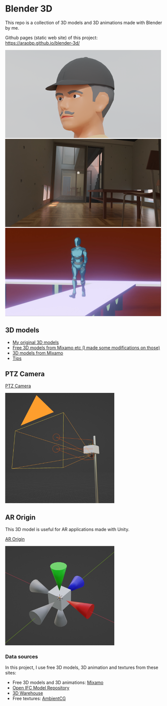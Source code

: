 # Blender 3D

This repo is a collection of 3D models and 3D animations made with Blender by me.

Github pages (static web site) of this project:
https://araobp.github.io/blender-3d/

<img src='my_original/manager_small.png' width=500>

<img src="./doc/AzumaHouse.jpg" width=500>

<img src="./doc/walk.png" width=500>

## 3D models

- [My original 3D models](./my_original)
- [Free 3D models from Mixamo etc (I made some modifications on those)](./modified)
- [3D models from Mixamo](./Mixamo)
- [Tips](./tips)

## PTZ Camera

[PTZ Camera](./my_original/ptz_camera.blend)

<img src="./doc/PTZCamera.jpg" width=350>

## AR Origin

This 3D model is useful for AR applications made with Unity.

[AR Origin](./my_original/origin.blend)

<img src="./doc/Origin.jpg" width=350>

### Data sources

In this project, I use free 3D models, 3D animation and textures from these sites:

- Free 3D models and 3D animations: [Mixamo](https://www.mixamo.com/)
- [Open IFC Model Repository](http://openifcmodel.cs.auckland.ac.nz/)
- [3D Warehouse](https://3dwarehouse.sketchup.com/)
- Free textures: [AmbientCG](https://ambientcg.com/)
